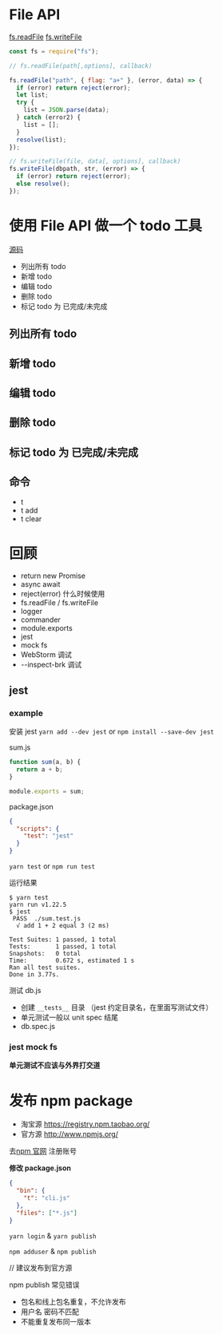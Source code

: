 # File API

[fs.readFile](<https://devdocs.io/node~14_lts/fs#fs.readFile()>)
[fs.writeFile](<https://devdocs.io/node~14_lts/fs#fs.writeFile()>)

```js
const fs = require("fs");

// fs.readFile(path[,options], callback)

fs.readFile("path", { flag: "a+" }, (error, data) => {
  if (error) return reject(error);
  let list;
  try {
    list = JSON.parse(data);
  } catch (error2) {
    list = [];
  }
  resolve(list);
});

// fs.writeFile(file, data[, options], callback)
fs.writeFile(dbpath, str, (error) => {
  if (error) return reject(error);
  else resolve();
});
```

# 使用 File API 做一个 todo 工具

[源码](https://github.com/CaoBaoWang/node-todo1)

- 列出所有 todo
- 新增 todo
- 编辑 todo
- 删除 todo
- 标记 todo 为 已完成/未完成

## 列出所有 todo

## 新增 todo

## 编辑 todo

## 删除 todo

## 标记 todo 为 已完成/未完成

## 命令

- t
- t add
- t clear

# 回顾

- return new Promise
- async await
- reject(error) 什么时候使用
- fs.readFile / fs.writeFile
- logger
- commander
- module.exports
- jest
- mock fs
- WebStorm 调试
- --inspect-brk 调试

## jest

### example

安装 jest
`yarn add --dev jest` or `npm install --save-dev jest`

sum.js

```js
function sum(a, b) {
  return a + b;
}

module.exports = sum;
```

package.json

```json
{
  "scripts": {
    "test": "jest"
  }
}
```

`yarn test` or `npm run test`

运行结果

```
$ yarn test
yarn run v1.22.5
$ jest
 PASS  ./sum.test.js
  √ add 1 + 2 equal 3 (2 ms)

Test Suites: 1 passed, 1 total
Tests:       1 passed, 1 total
Snapshots:   0 total
Time:        0.672 s, estimated 1 s
Ran all test suites.
Done in 3.77s.

```

测试 db.js

- 创建 `__tests__` 目录 （jest 约定目录名，在里面写测试文件）
- 单元测试一般以 unit spec 结尾
- db.spec.js

### jest mock fs

**单元测试不应该与外界打交道**

# 发布 npm package

- 淘宝源 https://registry.npm.taobao.org/
- 官方源 http://www.npmjs.org/

去[npm 官网](https://www.npmjs.com/) 注册账号

**修改 package.json**

```json
{
  "bin": {
    "t": "cli.js"
  },
  "files": ["*.js"]
}
```

`yarn login` & `yarn publish`

`npm adduser` & `npm publish`

// 建议发布到官方源

npm publish 常见错误

- 包名和线上包名重复，不允许发布
- 用户名 密码不匹配
- 不能重复发布同一版本
